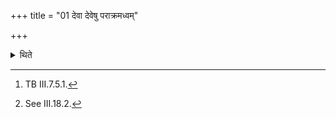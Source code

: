 +++
title = "01 देवा देवेषु पराक्रमध्वम्"

+++

<details><summary>थिते</summary>

1. On ine next day after having mutterd devā deveṣu parākramadhvam...[^1] (the sacrificer) selects the Brahman.[^2]  

[^1]: TB III.7.5.1.  

[^2]: See III.18.2.
</details>
